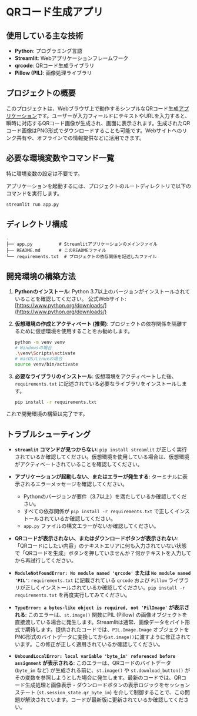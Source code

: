 
# QRコード生成アプリ

## 使用している主な技術

* **Python**: プログラミング言語
* **Streamlit**: Webアプリケーションフレームワーク
* **qrcode**: QRコード生成ライブラリ
* **Pillow (PIL)**: 画像処理ライブラリ

## プロジェクトの概要

このプロジェクトは、Webブラウザ上で動作するシンプルなQRコード生成[アプリケーション](https://qrcodegenerationapp-en3c9jzftjx99q786y6udm.streamlit.app/)です。ユーザーが入力フィールドにテキストやURLを入力すると、瞬時に対応するQRコード画像が生成され、画面に表示されます。生成されたQRコード画像はPNG形式でダウンロードすることも可能です。Webサイトへのリンク共有や、オフラインでの情報提供などに活用できます。

## 必要な環境変数やコマンド一覧

特に環境変数の設定は不要です。

アプリケーションを起動するには、プロジェクトのルートディレクトリで以下のコマンドを実行します。

```bash
streamlit run app.py
```

## ディレクトリ構成

```
.
├── app.py          # Streamlitアプリケーションのメインファイル
├── README.md       # このREADMEファイル
└── requirements.txt  # プロジェクトの依存関係を記述したファイル
```

## 開発環境の構築方法

1.  **Pythonのインストール**:
    Python 3.7以上のバージョンがインストールされていることを確認してください。
    公式Webサイト: [https://www.python.org/downloads/](https://www.python.org/downloads/)

2.  **仮想環境の作成とアクティベート (推奨)**:
    プロジェクトの依存関係を隔離するために仮想環境を使用することをお勧めします。

    ```bash
    python -m venv venv
    # Windowsの場合
    .\venv\Scripts\activate
    # macOS/Linuxの場合
    source venv/bin/activate
    ```

3.  **必要なライブラリのインストール**:
    仮想環境をアクティベートした後、`requirements.txt` に記述されている必要なライブラリをインストールします。

    ```bash
    pip install -r requirements.txt
    ```

これで開発環境の構築は完了です。

## トラブルシューティング

* **`streamlit` コマンドが見つからない**:
    `pip install streamlit` が正しく実行されているか確認してください。仮想環境を使用している場合は、仮想環境がアクティベートされていることを確認してください。

* **アプリケーションが起動しない、またはエラーが発生する**:
    ターミナルに表示されるエラーメッセージを確認してください。
    * Pythonのバージョンが要件（3.7以上）を満たしているか確認してください。
    * すべての依存関係が `pip install -r requirements.txt` で正しくインストールされているか確認してください。
    * `app.py` ファイルの構文エラーがないか確認してください。

* **QRコードが表示されない、またはダウンロードボタンが表示されない**:
    「QRコードにしたい内容」のテキストエリアに何も入力されていない状態で「QRコードを生成」ボタンを押していませんか？何かテキストを入力してから再試行してください。

* **`ModuleNotFoundError: No module named 'qrcode'` または `No module named 'PIL'`**:
    `requirements.txt` に記載されている `qrcode` および `Pillow` ライブラリが正しくインストールされているか確認してください。`pip install -r requirements.txt` を再度実行してみてください。

* **`TypeError: a bytes-like object is required, not 'PilImage'` が表示される**:
    このエラーは、`st.image()` 関数にPIL (Pillow) の画像オブジェクトを直接渡している場合に発生します。Streamlitは通常、画像データをバイト形式で期待します。提供されたコードでは、`PIL.Image.Image` オブジェクトをPNG形式のバイトデータに変換してから`st.image()`に渡すように修正されています。この修正が正しく適用されているか確認してください。

* **`UnboundLocalError: local variable 'byte_im' referenced before assignment` が表示される**:
    このエラーは、QRコードのバイトデータ (`byte_im` など) が生成される前に、`st.image()` や `st.download_button()` がその変数を参照しようとした場合に発生します。最新のコードでは、QRコード生成処理と画像表示・ダウンロードボタンの表示ロジックをセッションステート (`st.session_state.qr_byte_im`) を介して制御することで、この問題が解決されています。コードが最新版に更新されているか確認してください。

